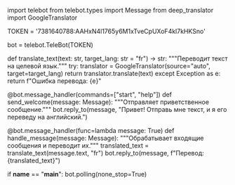 import telebot
from telebot.types import Message
from deep_translator import GoogleTranslator

TOKEN = '7381640788:AAHxN4l1765y6M1xTveCpUXoF4kl7kHKSno'

bot = telebot.TeleBot(TOKEN)


def translate_text(text: str, target_lang: str = "fr") -> str:
    """Переводит текст на целевой язык."""
    try:
        translator = GoogleTranslator(source="auto", target=target_lang)
        return translator.translate(text)
    except Exception as e:
        return f"Ошибка перевода: {e}"


@bot.message_handler(commands=["start", "help"])
def send_welcome(message: Message):
    """Отправляет приветственное сообщение."""
    bot.reply_to(message, "Привет! Отправь мне текст, и я его переведу на английский.")


@bot.message_handler(func=lambda message: True)
def handle_message(message: Message):
    """Обрабатывает входящие сообщения и переводит их."""
    translated_text = translate_text(message.text, "fr")
    bot.reply_to(message, f"Перевод: {translated_text}")


if __name__ == "__main__":
    bot.polling(none_stop=True)
